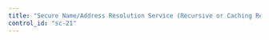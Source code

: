 ```yaml
---
title: "Secure Name/Address Resolution Service (Recursive or Caching Resolver)"
control_id: "sc-21"
---
```

